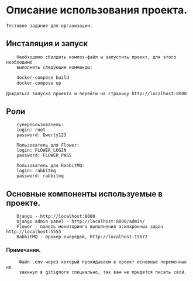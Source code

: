 # Описание использования проекта.

	Тестовое задание для организации.

## Инсталяция и запуск
```text
	Необходимо сбилдить композ-файл и запустить проект, для этого необходимо 
	выполнить следующие комманды:
```
	
```bash
	docker-compose build
	docker-compose up
```
	Дождаться запуска проекта и перейти на страницу http://localhost:8000

## Роли 

```text
	суперпользователь:
 	login: root
 	password: Qwerty123

 	Пользователь для Flower:
 	login: FLOWER_LOGIN
 	password: FLOWER_PASS

 	Пользователь для RabbitMQ:
 	login: rabbitmq
 	password: rabbitmq

``` 
 
## Основные компоненты используемые в проекте.
```text
	Django - http://localhost:8000
	Django admin panel - http://localhost:8000/admin/
	Flower - панель мониторинга выполнения асинхронных задач http://localhost:5555
	RabbitMQ - брокер очередей, http://localhost:15672

```

#### Примечания.
```text
     Файл .env через который прокидываем в проект основные переменные не
     закинул в gitignore специально, так вам не придется писать свой.
 ```